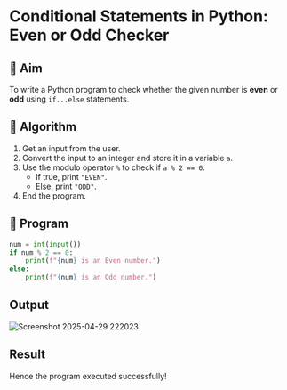 # Conditional Statements in Python: Even or Odd Checker

## 🎯 Aim
To write a Python program to check whether the given number is **even** or **odd** using `if...else` statements.

## 🧠 Algorithm
1. Get an input from the user.
2. Convert the input to an integer and store it in a variable `a`.
3. Use the modulo operator `%` to check if `a % 2 == 0`.
   - If true, print `"EVEN"`.
   - Else, print `"ODD"`.
4. End the program.

## 🧾 Program
``` python
num = int(input())
if num % 2 == 0:
    print(f"{num} is an Even number.")
else:
    print(f"{num} is an Odd number.")
```

## Output
![Screenshot 2025-04-29 222023](https://github.com/user-attachments/assets/f016b09e-6e2a-43ed-a3fa-12b139913643)


## Result
Hence the program executed successfully!
